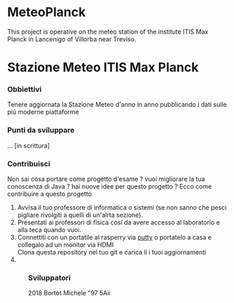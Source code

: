 # MeteoPlanck
This project is operative on the meteo station of the institute ITIS Max Planck in Lancenigo of Villorba near Treviso.
<h1>Stazione Meteo ITIS Max Planck </h1>
<h3>Obbiettivi</h3>
Tenere aggiornata la Stazione Meteo d'anno in anno pubblicando i dati sulle piú moderne piattaforme
<h3>Punti da sviluppare</h3>
... [in scrittura]
<h3>Contribuisci</h3>
Non sai cosa portare come progetto d'esame ? vuoi migliorare la tua conoscenza di Java ? hai nuove idee per questo progetto ? Ecco come contribuire a questo progetto
<ol>
  <li>
    Avvisa il tuo professore di informatica o sistemi (se non sanno che pesci pigliare rivolgiti a quelli di un'alrta sezione).
  </li>
  <li>
    Presentati ai professori di fisica cosí da avere accesso al laboratorio e alla teca quando vuoi.
  </li>
  <li>
    Connettiti con un portatile al rasperry via <a href="http://www.putty.org/">putty</a> o portatelo a casa e collegalo ad un monitor via HDMI
  </li>
    Clona questa repository nel tuo git e carica lí i tuoi aggiornamenti
  <li>
  </li>
<ol>
<h3>Sviluppatori</h3>
  2018 Bortot Michele "97 5Aii
